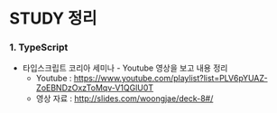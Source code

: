 # STUDY 정리

### 1. TypeScript
 - 타입스크립트 코리아 세미나 - Youtube 영상을 보고 내용 정리
   - Youtube : https://www.youtube.com/playlist?list=PLV6pYUAZ-ZoEBNDzOxzToMqv-V1QGlU0T
   - 영상 자료 : http://slides.com/woongjae/deck-8#/
